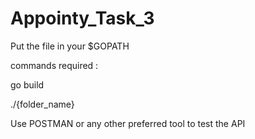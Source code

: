 # Appointy_Task_3

Put the file in your $GOPATH 

commands required :

go build

./{folder_name}

Use POSTMAN or any other preferred tool to test the API
